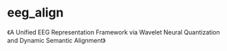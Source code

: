 # eeg_align
《A Unified EEG Representation Framework via Wavelet Neural Quantization and Dynamic Semantic Alignment》
